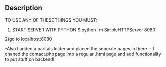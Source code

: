 ## Description

TO USE ANY OF THESE THINGS YOU MUST:

1) START SERVER WITH PYTHON
$ python -m SimpleHTTPServer 8080

2)go to localhost:8080


-Also I added a paritals folder and placed the seperate pages in there
-: I chaned the contact.php page into a regular .html page and add functionality to put stuff on backend!